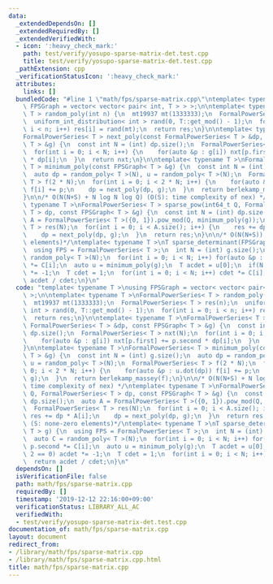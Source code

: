 ```yaml
---
data:
  _extendedDependsOn: []
  _extendedRequiredBy: []
  _extendedVerifiedWith:
  - icon: ':heavy_check_mark:'
    path: test/verify/yosupo-sparse-matrix-det.test.cpp
    title: test/verify/yosupo-sparse-matrix-det.test.cpp
  _pathExtension: cpp
  _verificationStatusIcon: ':heavy_check_mark:'
  attributes:
    links: []
  bundledCode: "#line 1 \"math/fps/sparse-matrix.cpp\"\ntemplate< typename T >\nusing\
    \ FPSGraph = vector< vector< pair< int, T > > >;\n\ntemplate< typename T >\nFormalPowerSeries<\
    \ T > random_poly(int n) {\n  mt19937 mt(1333333);\n  FormalPowerSeries< T > res(n);\n\
    \  uniform_int_distribution< int > rand(0, T::get_mod() - 1);\n  for(int i = 0;\
    \ i < n; i++) res[i] = rand(mt);\n  return res;\n}\n\ntemplate< typename T >\n\
    FormalPowerSeries< T > next_poly(const FormalPowerSeries< T > &dp, const FPSGraph<\
    \ T > &g) {\n  const int N = (int) dp.size();\n  FormalPowerSeries< T > nxt(N);\n\
    \  for(int i = 0; i < N; i++) {\n    for(auto &p : g[i]) nxt[p.first] += p.second\
    \ * dp[i];\n  }\n  return nxt;\n}\n\ntemplate< typename T >\nFormalPowerSeries<\
    \ T > minimum_poly(const FPSGraph< T > &g) {\n  const int N = (int) g.size();\n\
    \  auto dp = random_poly< T >(N), u = random_poly< T >(N);\n  FormalPowerSeries<\
    \ T > f(2 * N);\n  for(int i = 0; i < 2 * N; i++) {\n    for(auto &p : u.dot(dp))\
    \ f[i] += p;\n    dp = next_poly(dp, g);\n  }\n  return berlekamp_massey(f);\n\
    }\n\n/* O(N(N+S) + N log N log Q) (O(S): time complexity of nex) */\ntemplate<\
    \ typename T >\nFormalPowerSeries< T > sparse_pow(int64_t Q, FormalPowerSeries<\
    \ T > dp, const FPSGraph< T > &g) {\n  const int N = (int) dp.size();\n  auto\
    \ A = FormalPowerSeries< T >({0, 1}).pow_mod(Q, minimum_poly(g));\n  FormalPowerSeries<\
    \ T > res(N);\n  for(int i = 0; i < A.size(); i++) {\n    res += dp * A[i];\n\
    \    dp = next_poly(dp, g);\n  }\n  return res;\n}\n\n/* O(N(N+S)) (S: none-zero\
    \ elements)*/\ntemplate< typename T >\nT sparse_determinant(FPSGraph< T > g) {\n\
    \  using FPS = FormalPowerSeries< T >;\n  int N = (int) g.size();\n  auto C =\
    \ random_poly< T >(N);\n  for(int i = 0; i < N; i++) for(auto &p : g[i]) p.second\
    \ *= C[i];\n  auto u = minimum_poly(g);\n  T acdet = u[0];\n  if(N % 2 == 0) acdet\
    \ *= -1;\n  T cdet = 1;\n  for(int i = 0; i < N; i++) cdet *= C[i];\n  return\
    \ acdet / cdet;\n}\n"
  code: "template< typename T >\nusing FPSGraph = vector< vector< pair< int, T > >\
    \ >;\n\ntemplate< typename T >\nFormalPowerSeries< T > random_poly(int n) {\n\
    \  mt19937 mt(1333333);\n  FormalPowerSeries< T > res(n);\n  uniform_int_distribution<\
    \ int > rand(0, T::get_mod() - 1);\n  for(int i = 0; i < n; i++) res[i] = rand(mt);\n\
    \  return res;\n}\n\ntemplate< typename T >\nFormalPowerSeries< T > next_poly(const\
    \ FormalPowerSeries< T > &dp, const FPSGraph< T > &g) {\n  const int N = (int)\
    \ dp.size();\n  FormalPowerSeries< T > nxt(N);\n  for(int i = 0; i < N; i++) {\n\
    \    for(auto &p : g[i]) nxt[p.first] += p.second * dp[i];\n  }\n  return nxt;\n\
    }\n\ntemplate< typename T >\nFormalPowerSeries< T > minimum_poly(const FPSGraph<\
    \ T > &g) {\n  const int N = (int) g.size();\n  auto dp = random_poly< T >(N),\
    \ u = random_poly< T >(N);\n  FormalPowerSeries< T > f(2 * N);\n  for(int i =\
    \ 0; i < 2 * N; i++) {\n    for(auto &p : u.dot(dp)) f[i] += p;\n    dp = next_poly(dp,\
    \ g);\n  }\n  return berlekamp_massey(f);\n}\n\n/* O(N(N+S) + N log N log Q) (O(S):\
    \ time complexity of nex) */\ntemplate< typename T >\nFormalPowerSeries< T > sparse_pow(int64_t\
    \ Q, FormalPowerSeries< T > dp, const FPSGraph< T > &g) {\n  const int N = (int)\
    \ dp.size();\n  auto A = FormalPowerSeries< T >({0, 1}).pow_mod(Q, minimum_poly(g));\n\
    \  FormalPowerSeries< T > res(N);\n  for(int i = 0; i < A.size(); i++) {\n   \
    \ res += dp * A[i];\n    dp = next_poly(dp, g);\n  }\n  return res;\n}\n\n/* O(N(N+S))\
    \ (S: none-zero elements)*/\ntemplate< typename T >\nT sparse_determinant(FPSGraph<\
    \ T > g) {\n  using FPS = FormalPowerSeries< T >;\n  int N = (int) g.size();\n\
    \  auto C = random_poly< T >(N);\n  for(int i = 0; i < N; i++) for(auto &p : g[i])\
    \ p.second *= C[i];\n  auto u = minimum_poly(g);\n  T acdet = u[0];\n  if(N %\
    \ 2 == 0) acdet *= -1;\n  T cdet = 1;\n  for(int i = 0; i < N; i++) cdet *= C[i];\n\
    \  return acdet / cdet;\n}\n"
  dependsOn: []
  isVerificationFile: false
  path: math/fps/sparse-matrix.cpp
  requiredBy: []
  timestamp: '2019-12-12 22:16:00+09:00'
  verificationStatus: LIBRARY_ALL_AC
  verifiedWith:
  - test/verify/yosupo-sparse-matrix-det.test.cpp
documentation_of: math/fps/sparse-matrix.cpp
layout: document
redirect_from:
- /library/math/fps/sparse-matrix.cpp
- /library/math/fps/sparse-matrix.cpp.html
title: math/fps/sparse-matrix.cpp
---
```

